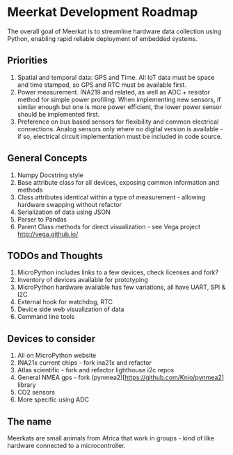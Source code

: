# Meerkat Development Roadmap

The overall goal of Meerkat is to streamline hardware data collection using Python, enabling rapid reliable deployment of
embedded systems.

## Priorities
1. Spatial and temporal data: GPS and Time.  All IoT data must be space and time stamped, so GPS and RTC must be available first.
1. Power measurement.  INA219 and related, as well as ADC + resistor method for simple power profiling.  When implementing new sensors, if similar enough but one is more power efficient, the lower power sensor should be implemented first.
1. Preference on bus based sensors for flexibility and common electrical connections.  Analog sensors only where no digital version is available - if so, electrical circuit implementation must be included in code source.

## General Concepts
1. Numpy Docstring style
1. Base attribute class for all devices, exposing common information and methods
1. Class attributes identical within a type of measurement - allowing hardware swapping without refactor
1. Serialization of data using JSON
1. Parser to Pandas
1. Parent Class methods for direct visualization - see Vega project http://vega.github.io/

## TODOs and Thoughts
1. MicroPython includes links to a few devices, check licenses and fork?
1. Inventory of devices available for prototyping
1. MicroPython hardware available has few variations, all have UART, SPI & I2C
1. External hook for watchdog, RTC
1. Device side web visualization of data
1. Command line tools

## Devices to consider
1. All on MicroPython website
1. INA21x current chips - fork ina21x and refactor
1. Atlas scientific - fork and refactor lighthouse i2c repos
1. General NMEA gps - fork (pynmea2)[https://github.com/Knio/pynmea2] library
1. CO2 sensors
1. More specific using ADC

## The name
Meerkats are small animals from Africa that work in groups - kind of like hardware connected to a microcontroller.
